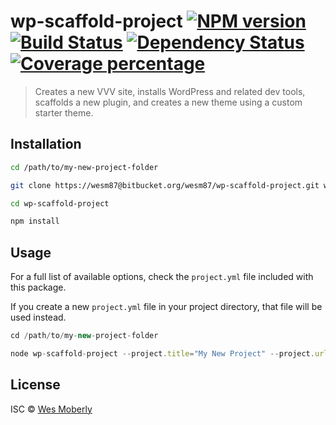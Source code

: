 # wp-scaffold-project [![NPM version][npm-image]][npm-url] [![Build Status][travis-image]][travis-url] [![Dependency Status][daviddm-image]][daviddm-url] [![Coverage percentage][coveralls-image]][coveralls-url]
> Creates a new VVV site, installs WordPress and related dev tools, scaffolds a new plugin, and creates a new theme using a custom starter theme.

## Installation

```sh
cd /path/to/my-new-project-folder

git clone https://wesm87@bitbucket.org/wesm87/wp-scaffold-project.git wp-scaffold-project

cd wp-scaffold-project

npm install
```

## Usage

For a full list of available options, check the `project.yml` file included with this package.

If you create a new `project.yml` file in your project directory, that file will be used instead.

```js
cd /path/to/my-new-project-folder

node wp-scaffold-project --project.title="My New Project" --project.url="my.new-project.dev"
```
## License

ISC © [Wes Moberly](https://github.com/wesm87)


[npm-image]: https://badge.fury.io/js/wp-scaffold-project.svg
[npm-url]: https://npmjs.org/package/wp-scaffold-project
[travis-image]: https://travis-ci.org/wesm87/wp-scaffold-project.svg?branch=master
[travis-url]: https://travis-ci.org/wesm87/wp-scaffold-project
[daviddm-image]: https://david-dm.org/wesm87/wp-scaffold-project.svg?theme=shields.io
[daviddm-url]: https://david-dm.org/wesm87/wp-scaffold-project
[coveralls-image]: https://coveralls.io/repos/wesm87/wp-scaffold-project/badge.svg
[coveralls-url]: https://coveralls.io/r/wesm87/wp-scaffold-project
